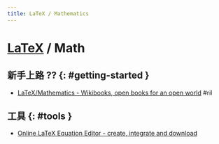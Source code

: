```yaml
---
title: LaTeX / Mathematics
---
```

# [LaTeX](latex.md) / Math

## 新手上路 ?? {: #getting-started }

  - [LaTeX/Mathematics \- Wikibooks, open books for an open world](https://en.wikibooks.org/wiki/LaTeX/Mathematics) #ril

## 工具 {: #tools }

  - [Online LaTeX Equation Editor \- create, integrate and download](https://www.codecogs.com/latex/eqneditor.php)
